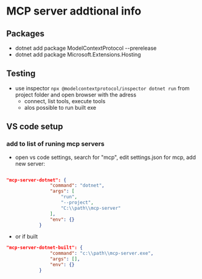 # MCP server addtional info

## Packages

- dotnet add package ModelContextProtocol --prerelease
- dotnet add package Microsoft.Extensions.Hosting

## Testing

- use inspector `npx @modelcontextprotocol/inspector dotnet run` from project folder and open browser with the adress
  - connect, list tools, execute tools
  - alos possible to run built exe

## VS code setup

### add to list of runing mcp servers

- open vs code settings, search for "mcp", edit settings.json for mcp, add new server:

```json

"mcp-server-dotnet": {
                "command": "dotnet",
                "args": [
                    "run",
                    "--project",
                    "C:\\path\\mcp-server"
                ],
                "env": {}
            }

```

- or if built

```json
"mcp-server-dotnet-built": {
                "command": "c:\\path\\mcp-server.exe",
                "args": [],
                "env": {}
            }


```
